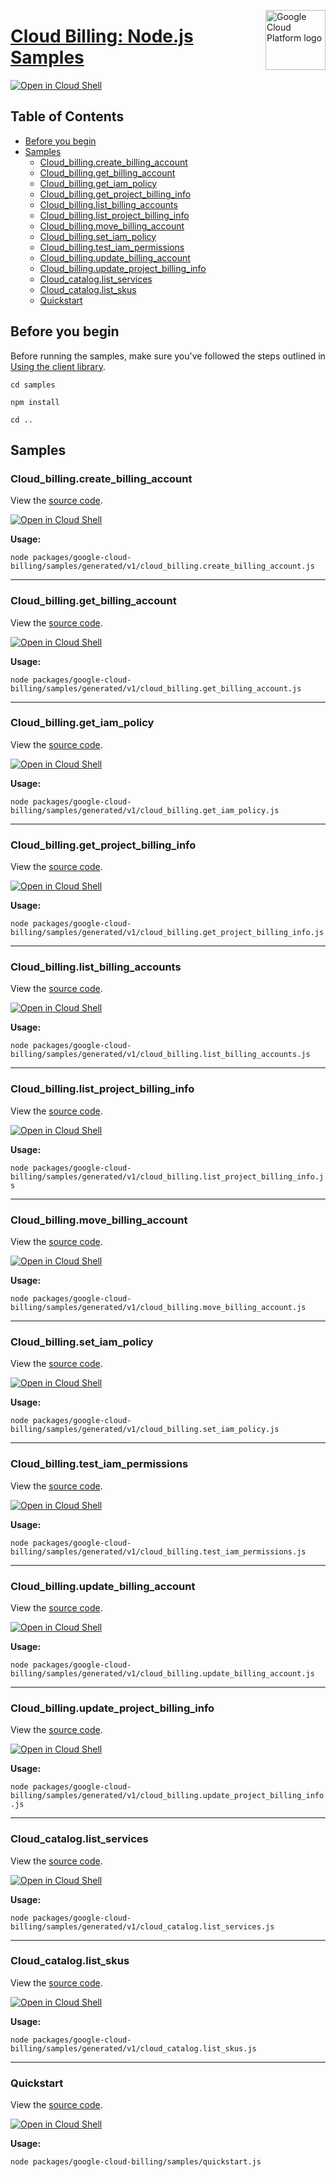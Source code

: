 [//]: # "This README.md file is auto-generated, all changes to this file will be lost."
[//]: # "To regenerate it, use `python -m synthtool`."
<img src="https://avatars2.githubusercontent.com/u/2810941?v=3&s=96" alt="Google Cloud Platform logo" title="Google Cloud Platform" align="right" height="96" width="96"/>

# [Cloud Billing: Node.js Samples](https://github.com/googleapis/google-cloud-node)

[![Open in Cloud Shell][shell_img]][shell_link]



## Table of Contents

* [Before you begin](#before-you-begin)
* [Samples](#samples)
  * [Cloud_billing.create_billing_account](#cloud_billing.create_billing_account)
  * [Cloud_billing.get_billing_account](#cloud_billing.get_billing_account)
  * [Cloud_billing.get_iam_policy](#cloud_billing.get_iam_policy)
  * [Cloud_billing.get_project_billing_info](#cloud_billing.get_project_billing_info)
  * [Cloud_billing.list_billing_accounts](#cloud_billing.list_billing_accounts)
  * [Cloud_billing.list_project_billing_info](#cloud_billing.list_project_billing_info)
  * [Cloud_billing.move_billing_account](#cloud_billing.move_billing_account)
  * [Cloud_billing.set_iam_policy](#cloud_billing.set_iam_policy)
  * [Cloud_billing.test_iam_permissions](#cloud_billing.test_iam_permissions)
  * [Cloud_billing.update_billing_account](#cloud_billing.update_billing_account)
  * [Cloud_billing.update_project_billing_info](#cloud_billing.update_project_billing_info)
  * [Cloud_catalog.list_services](#cloud_catalog.list_services)
  * [Cloud_catalog.list_skus](#cloud_catalog.list_skus)
  * [Quickstart](#quickstart)

## Before you begin

Before running the samples, make sure you've followed the steps outlined in
[Using the client library](https://github.com/googleapis/google-cloud-node#using-the-client-library).

`cd samples`

`npm install`

`cd ..`

## Samples



### Cloud_billing.create_billing_account

View the [source code](https://github.com/googleapis/google-cloud-node/blob/main/packages/google-cloud-billing/samples/generated/v1/cloud_billing.create_billing_account.js).

[![Open in Cloud Shell][shell_img]](https://console.cloud.google.com/cloudshell/open?git_repo=https://github.com/googleapis/google-cloud-node&page=editor&open_in_editor=packages/google-cloud-billing/samples/generated/v1/cloud_billing.create_billing_account.js,samples/README.md)

__Usage:__


`node packages/google-cloud-billing/samples/generated/v1/cloud_billing.create_billing_account.js`


-----




### Cloud_billing.get_billing_account

View the [source code](https://github.com/googleapis/google-cloud-node/blob/main/packages/google-cloud-billing/samples/generated/v1/cloud_billing.get_billing_account.js).

[![Open in Cloud Shell][shell_img]](https://console.cloud.google.com/cloudshell/open?git_repo=https://github.com/googleapis/google-cloud-node&page=editor&open_in_editor=packages/google-cloud-billing/samples/generated/v1/cloud_billing.get_billing_account.js,samples/README.md)

__Usage:__


`node packages/google-cloud-billing/samples/generated/v1/cloud_billing.get_billing_account.js`


-----




### Cloud_billing.get_iam_policy

View the [source code](https://github.com/googleapis/google-cloud-node/blob/main/packages/google-cloud-billing/samples/generated/v1/cloud_billing.get_iam_policy.js).

[![Open in Cloud Shell][shell_img]](https://console.cloud.google.com/cloudshell/open?git_repo=https://github.com/googleapis/google-cloud-node&page=editor&open_in_editor=packages/google-cloud-billing/samples/generated/v1/cloud_billing.get_iam_policy.js,samples/README.md)

__Usage:__


`node packages/google-cloud-billing/samples/generated/v1/cloud_billing.get_iam_policy.js`


-----




### Cloud_billing.get_project_billing_info

View the [source code](https://github.com/googleapis/google-cloud-node/blob/main/packages/google-cloud-billing/samples/generated/v1/cloud_billing.get_project_billing_info.js).

[![Open in Cloud Shell][shell_img]](https://console.cloud.google.com/cloudshell/open?git_repo=https://github.com/googleapis/google-cloud-node&page=editor&open_in_editor=packages/google-cloud-billing/samples/generated/v1/cloud_billing.get_project_billing_info.js,samples/README.md)

__Usage:__


`node packages/google-cloud-billing/samples/generated/v1/cloud_billing.get_project_billing_info.js`


-----




### Cloud_billing.list_billing_accounts

View the [source code](https://github.com/googleapis/google-cloud-node/blob/main/packages/google-cloud-billing/samples/generated/v1/cloud_billing.list_billing_accounts.js).

[![Open in Cloud Shell][shell_img]](https://console.cloud.google.com/cloudshell/open?git_repo=https://github.com/googleapis/google-cloud-node&page=editor&open_in_editor=packages/google-cloud-billing/samples/generated/v1/cloud_billing.list_billing_accounts.js,samples/README.md)

__Usage:__


`node packages/google-cloud-billing/samples/generated/v1/cloud_billing.list_billing_accounts.js`


-----




### Cloud_billing.list_project_billing_info

View the [source code](https://github.com/googleapis/google-cloud-node/blob/main/packages/google-cloud-billing/samples/generated/v1/cloud_billing.list_project_billing_info.js).

[![Open in Cloud Shell][shell_img]](https://console.cloud.google.com/cloudshell/open?git_repo=https://github.com/googleapis/google-cloud-node&page=editor&open_in_editor=packages/google-cloud-billing/samples/generated/v1/cloud_billing.list_project_billing_info.js,samples/README.md)

__Usage:__


`node packages/google-cloud-billing/samples/generated/v1/cloud_billing.list_project_billing_info.js`


-----




### Cloud_billing.move_billing_account

View the [source code](https://github.com/googleapis/google-cloud-node/blob/main/packages/google-cloud-billing/samples/generated/v1/cloud_billing.move_billing_account.js).

[![Open in Cloud Shell][shell_img]](https://console.cloud.google.com/cloudshell/open?git_repo=https://github.com/googleapis/google-cloud-node&page=editor&open_in_editor=packages/google-cloud-billing/samples/generated/v1/cloud_billing.move_billing_account.js,samples/README.md)

__Usage:__


`node packages/google-cloud-billing/samples/generated/v1/cloud_billing.move_billing_account.js`


-----




### Cloud_billing.set_iam_policy

View the [source code](https://github.com/googleapis/google-cloud-node/blob/main/packages/google-cloud-billing/samples/generated/v1/cloud_billing.set_iam_policy.js).

[![Open in Cloud Shell][shell_img]](https://console.cloud.google.com/cloudshell/open?git_repo=https://github.com/googleapis/google-cloud-node&page=editor&open_in_editor=packages/google-cloud-billing/samples/generated/v1/cloud_billing.set_iam_policy.js,samples/README.md)

__Usage:__


`node packages/google-cloud-billing/samples/generated/v1/cloud_billing.set_iam_policy.js`


-----




### Cloud_billing.test_iam_permissions

View the [source code](https://github.com/googleapis/google-cloud-node/blob/main/packages/google-cloud-billing/samples/generated/v1/cloud_billing.test_iam_permissions.js).

[![Open in Cloud Shell][shell_img]](https://console.cloud.google.com/cloudshell/open?git_repo=https://github.com/googleapis/google-cloud-node&page=editor&open_in_editor=packages/google-cloud-billing/samples/generated/v1/cloud_billing.test_iam_permissions.js,samples/README.md)

__Usage:__


`node packages/google-cloud-billing/samples/generated/v1/cloud_billing.test_iam_permissions.js`


-----




### Cloud_billing.update_billing_account

View the [source code](https://github.com/googleapis/google-cloud-node/blob/main/packages/google-cloud-billing/samples/generated/v1/cloud_billing.update_billing_account.js).

[![Open in Cloud Shell][shell_img]](https://console.cloud.google.com/cloudshell/open?git_repo=https://github.com/googleapis/google-cloud-node&page=editor&open_in_editor=packages/google-cloud-billing/samples/generated/v1/cloud_billing.update_billing_account.js,samples/README.md)

__Usage:__


`node packages/google-cloud-billing/samples/generated/v1/cloud_billing.update_billing_account.js`


-----




### Cloud_billing.update_project_billing_info

View the [source code](https://github.com/googleapis/google-cloud-node/blob/main/packages/google-cloud-billing/samples/generated/v1/cloud_billing.update_project_billing_info.js).

[![Open in Cloud Shell][shell_img]](https://console.cloud.google.com/cloudshell/open?git_repo=https://github.com/googleapis/google-cloud-node&page=editor&open_in_editor=packages/google-cloud-billing/samples/generated/v1/cloud_billing.update_project_billing_info.js,samples/README.md)

__Usage:__


`node packages/google-cloud-billing/samples/generated/v1/cloud_billing.update_project_billing_info.js`


-----




### Cloud_catalog.list_services

View the [source code](https://github.com/googleapis/google-cloud-node/blob/main/packages/google-cloud-billing/samples/generated/v1/cloud_catalog.list_services.js).

[![Open in Cloud Shell][shell_img]](https://console.cloud.google.com/cloudshell/open?git_repo=https://github.com/googleapis/google-cloud-node&page=editor&open_in_editor=packages/google-cloud-billing/samples/generated/v1/cloud_catalog.list_services.js,samples/README.md)

__Usage:__


`node packages/google-cloud-billing/samples/generated/v1/cloud_catalog.list_services.js`


-----




### Cloud_catalog.list_skus

View the [source code](https://github.com/googleapis/google-cloud-node/blob/main/packages/google-cloud-billing/samples/generated/v1/cloud_catalog.list_skus.js).

[![Open in Cloud Shell][shell_img]](https://console.cloud.google.com/cloudshell/open?git_repo=https://github.com/googleapis/google-cloud-node&page=editor&open_in_editor=packages/google-cloud-billing/samples/generated/v1/cloud_catalog.list_skus.js,samples/README.md)

__Usage:__


`node packages/google-cloud-billing/samples/generated/v1/cloud_catalog.list_skus.js`


-----




### Quickstart

View the [source code](https://github.com/googleapis/google-cloud-node/blob/main/packages/google-cloud-billing/samples/quickstart.js).

[![Open in Cloud Shell][shell_img]](https://console.cloud.google.com/cloudshell/open?git_repo=https://github.com/googleapis/google-cloud-node&page=editor&open_in_editor=packages/google-cloud-billing/samples/quickstart.js,samples/README.md)

__Usage:__


`node packages/google-cloud-billing/samples/quickstart.js`






[shell_img]: https://gstatic.com/cloudssh/images/open-btn.png
[shell_link]: https://console.cloud.google.com/cloudshell/open?git_repo=https://github.com/googleapis/google-cloud-node&page=editor&open_in_editor=samples/README.md
[product-docs]: https://cloud.google.com/billing/docs
